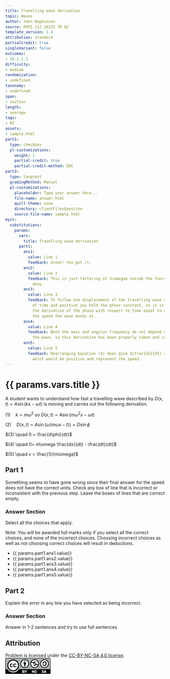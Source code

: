 ```yaml
---
title: Travelling wave derivation
topic: Waves
author: John Hopkinson
source: PHYS 112 2022S T8 Q2
template_version: 1.4
attribution: standard
partialCredit: true
singleVariant: false
outcomes:
- 16.1.1.3
difficulty:
- medium
randomization:
- undefined
taxonomy:
- undefined
span:
- section
length:
- average
tags:
- HZ
assets:
- sample.html
part1:
  type: checkbox
  pl-customizations:
    weight: 1
    partial-credit: true
    partial-credit-method: EDC
part2:
  type: longtext
  gradingMethod: Manual
  pl-customizations:
    placeholder: Type your answer here...
    file-name: answer.html
    quill-theme: snow
    directory: clientFilesQuestion
    source-file-name: sample.html
myst:
  substitutions:
    params:
      vars:
        title: Travelling wave derivation
      part1:
        ans1:
          value: Line 1
          feedback: Great! You got it.
        ans2:
          value: Line 2
          feedback: This is just factoring of $\omega$ inside the function so it is
            okay.
        ans3:
          value: Line 3
          feedback: To follow one displacement of the travelling wave as a function
            of time and position you hold the phase constant, so it is valid to set
            the derivative of the phase with respect to time equal to zero to find
            the speed the wave moves at.
        ans4:
          value: Line 4
          feedback: Both the mass and angular frequency do not depend on time for
            the wave, so this derivative has been properly taken and is consistent.
        ans5:
          value: Line 5
          feedback: Rearranging Equation (4) does give $\frac{dx}{dt} = \frac{1}{m\omega}$,
            which would be positive and represent the speed.
---
```

# {{ params.vars.title }}
A student wants to understand how fast a travelling wave described by $D(x, t) = A\sin(kx - \omega t)$ is moving and carries out the following derivation.

$(1) \quad k = m\omega^{2} \textrm{ so }  D(x,t) = A\sin(m\omega^{2}x - \omega t)$

$(2) \quad D(x,t) = A\sin(\omega(m\omega x - t)) = D\sin\phi$

$(3) \quad 0 = \frac{d\phi}{dt}$

$(4) \quad 0= m\omega \frac{dx}{dt} - \frac{dt}{dt}$

$(5) \quad v = \frac{1}{m\omega}$

## Part 1

Something seems to have gone wrong since their final answer for the speed does not have the correct units. Check any box of line that is incorrect or inconsistent with the previous step. Leave the boxes of lines that are correct empty.

### Answer Section

Select all the choices that apply.

Note: You will be awarded full marks only if you select all the correct choices, and none of the incorrect choices. Choosing incorrect choices as well as not choosing correct choices will result in deductions.

- {{ params.part1.ans1.value}}
- {{ params.part1.ans2.value}}
- {{ params.part1.ans3.value}}
- {{ params.part1.ans4.value}}
- {{ params.part1.ans5.value}}

## Part 2

Explain the error in any line you have selected as being incorrect.

### Answer Section

Answer in 1-2 sentences and try to use full sentences.

## Attribution

Problem is licensed under the [CC-BY-NC-SA 4.0 license](https://creativecommons.org/licenses/by-nc-sa/4.0/).<br> ![The Creative Commons 4.0 license requiring attribution-BY, non-commercial-NC, and share-alike-SA license.](https://raw.githubusercontent.com/firasm/bits/master/by-nc-sa.png)